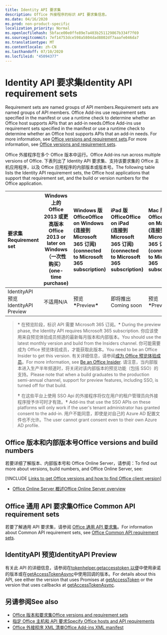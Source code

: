 ```yaml
---
title: Identity API 要求集
description: Office 外接程序的标识 API 要求集信息。
ms.date: 04/16/2020
ms.prod: non-product-specific
localization_priority: Normal
ms.openlocfilehash: 5bface00e0ffe89e7a403b251129867b334f7f69
ms.sourcegitcommit: 7ef14753dce598a5804dad8802df7aaafe046da7
ms.translationtype: MT
ms.contentlocale: zh-CN
ms.lasthandoff: 07/10/2020
ms.locfileid: "45094377"
---
```

# <a name="identity-api-requirement-sets"></a><span data-ttu-id="7bcd0-103">Identity API 要求集</span><span class="sxs-lookup"><span data-stu-id="7bcd0-103">Identity API requirement sets</span></span>

<span data-ttu-id="7bcd0-104">Requirement sets are named groups of API members.</span><span class="sxs-lookup"><span data-stu-id="7bcd0-104">Requirement sets are named groups of API members.</span></span> <span data-ttu-id="7bcd0-105">Office Add-ins use requirement sets specified in the manifest or use a runtime check to determine whether an Office host supports APIs that an add-in needs.</span><span class="sxs-lookup"><span data-stu-id="7bcd0-105">Office Add-ins use requirement sets specified in the manifest or use a runtime check to determine whether an Office host supports APIs that an add-in needs.</span></span> <span data-ttu-id="7bcd0-106">For more information, see [Office versions and requirement sets](../../develop/office-versions-and-requirement-sets.md).</span><span class="sxs-lookup"><span data-stu-id="7bcd0-106">For more information, see [Office versions and requirement sets](../../develop/office-versions-and-requirement-sets.md).</span></span>

<span data-ttu-id="7bcd0-107">Office 外接程序在多个 Office 版本中运行。</span><span class="sxs-lookup"><span data-stu-id="7bcd0-107">Office Add-ins run across multiple versions of Office.</span></span> <span data-ttu-id="7bcd0-108">下表列出了 Identity API 要求集、支持该要求集的 Office 主机应用程序，以及 Office 应用程序的内部版本或版本号。</span><span class="sxs-lookup"><span data-stu-id="7bcd0-108">The following table lists the Identity API requirement sets, the Office host applications that support that requirement set, and the build or version numbers for the Office application.</span></span>

|  <span data-ttu-id="7bcd0-109">要求集</span><span class="sxs-lookup"><span data-stu-id="7bcd0-109">Requirement set</span></span>  | <span data-ttu-id="7bcd0-110">Windows 上的 Office 2013 或更高版本</span><span class="sxs-lookup"><span data-stu-id="7bcd0-110">Office 2013 or later on Windows</span></span><br><span data-ttu-id="7bcd0-111">（一次性购买）</span><span class="sxs-lookup"><span data-stu-id="7bcd0-111">(one-time purchase)</span></span> | <span data-ttu-id="7bcd0-112">Windows 版 Office</span><span class="sxs-lookup"><span data-stu-id="7bcd0-112">Office on Windows</span></span><br><span data-ttu-id="7bcd0-113"> (连接到 Microsoft 365 订阅) </span><span class="sxs-lookup"><span data-stu-id="7bcd0-113">(connected to Microsoft 365 subscription)</span></span> |  <span data-ttu-id="7bcd0-114">iPad 版 Office</span><span class="sxs-lookup"><span data-stu-id="7bcd0-114">Office on iPad</span></span><br><span data-ttu-id="7bcd0-115"> (连接到 Microsoft 365 订阅) </span><span class="sxs-lookup"><span data-stu-id="7bcd0-115">(connected to Microsoft 365 subscription)</span></span>  |  <span data-ttu-id="7bcd0-116">Mac 版 Office</span><span class="sxs-lookup"><span data-stu-id="7bcd0-116">Office on Mac</span></span><br><span data-ttu-id="7bcd0-117"> (连接到 Microsoft 365 订阅) </span><span class="sxs-lookup"><span data-stu-id="7bcd0-117">(connected to Microsoft 365 subscription)</span></span>  | <span data-ttu-id="7bcd0-118">Office 网页版</span><span class="sxs-lookup"><span data-stu-id="7bcd0-118">Office on the web</span></span>  | <span data-ttu-id="7bcd0-119">SharePoint Online</span><span class="sxs-lookup"><span data-stu-id="7bcd0-119">SharePoint Online</span></span> | <span data-ttu-id="7bcd0-120">OneDrive.com</span><span class="sxs-lookup"><span data-stu-id="7bcd0-120">OneDrive.com</span></span> |<span data-ttu-id="7bcd0-121">Outlook.com & Exchange Online</span><span class="sxs-lookup"><span data-stu-id="7bcd0-121">Outlook.com & Exchange Online</span></span>|
|:-----|-----|:-----|:-----|:-----|:-----|:-----|:-----|:-----|
| <span data-ttu-id="7bcd0-122">IdentityAPI 预览</span><span class="sxs-lookup"><span data-stu-id="7bcd0-122">IdentityAPI Preview</span></span>  | <span data-ttu-id="7bcd0-123">不适用</span><span class="sxs-lookup"><span data-stu-id="7bcd0-123">N/A</span></span> | <span data-ttu-id="7bcd0-124">预览<b>\*</b></span><span class="sxs-lookup"><span data-stu-id="7bcd0-124">Preview<b>\*</b></span></span> | <span data-ttu-id="7bcd0-125">即将推出</span><span class="sxs-lookup"><span data-stu-id="7bcd0-125">Coming soon</span></span> | <span data-ttu-id="7bcd0-126">预览<b>\*</b></span><span class="sxs-lookup"><span data-stu-id="7bcd0-126">Preview<b>\*</b></span></span> | <span data-ttu-id="7bcd0-127">预览<b>\* &#8224;</b></span><span class="sxs-lookup"><span data-stu-id="7bcd0-127">Preview<b>\*&#8224;</b></span></span> | <span data-ttu-id="7bcd0-128">预览<b>\* &#8224;</b></span><span class="sxs-lookup"><span data-stu-id="7bcd0-128">Preview<b>\*&#8224;</b></span></span>| <span data-ttu-id="7bcd0-129">即将推出</span><span class="sxs-lookup"><span data-stu-id="7bcd0-129">Coming soon</span></span> | <span data-ttu-id="7bcd0-130">即将推出</span><span class="sxs-lookup"><span data-stu-id="7bcd0-130">Coming soon</span></span> |

> <span data-ttu-id="7bcd0-131">**&#42;** 在预览阶段，标识 API 需要 Microsoft 365 订阅。</span><span class="sxs-lookup"><span data-stu-id="7bcd0-131">**&#42;** During the preview phase, the Identity API requires Microsoft 365 subscription.</span></span> <span data-ttu-id="7bcd0-132">你应该使用来自预览体验成员频道的最新每月版本和内部版本。</span><span class="sxs-lookup"><span data-stu-id="7bcd0-132">You should use the latest monthly version and build from the Insiders channel.</span></span> <span data-ttu-id="7bcd0-133">你可能需要成为 Office 预览体验成员，才能获取此版本。</span><span class="sxs-lookup"><span data-stu-id="7bcd0-133">You need to be an Office Insider to get this version.</span></span> <span data-ttu-id="7bcd0-134">有关详细信息，请参阅[成为 Office 预览体验成员](https://insider.office.com)。</span><span class="sxs-lookup"><span data-stu-id="7bcd0-134">For more information, see [Be an Office Insider](https://insider.office.com).</span></span> <span data-ttu-id="7bcd0-135">请注意，当内部版本进入生产半年频道时，将关闭对该内部版本的预览功能（包括 SSO）的支持。</span><span class="sxs-lookup"><span data-stu-id="7bcd0-135">Please note that when a build graduates to the production semi-annual channel, support for preview features, including SSO, is turned off for that build.</span></span>
>
> <span data-ttu-id="7bcd0-136">**&#8224;** 在这些平台上使用 SSO Api 的外接程序将仅在用户的租户管理员向外接程序授予许可时才有效。</span><span class="sxs-lookup"><span data-stu-id="7bcd0-136">**&#8224;** Add-ins that use the SSO APIs on these platforms will only work if the user's tenant administrator has granted consent to the add-in.</span></span> <span data-ttu-id="7bcd0-137">用户不能同意，即使是对自己的 Azure AD 配置文件也不允许。</span><span class="sxs-lookup"><span data-stu-id="7bcd0-137">The user cannot grant consent even to their own Azure AD profile.</span></span>

## <a name="office-versions-and-build-numbers"></a><span data-ttu-id="7bcd0-138">Office 版本和内部版本号</span><span class="sxs-lookup"><span data-stu-id="7bcd0-138">Office versions and build numbers</span></span>

<span data-ttu-id="7bcd0-139">若要详细了解版本、内部版本号和 Office Online Server，请参阅：</span><span class="sxs-lookup"><span data-stu-id="7bcd0-139">To find out more about versions, build numbers, and Office Online Server, see:</span></span>

[!INCLUDE [Links to get Office versions and how to find Office client version](../../includes/links-get-office-versions-builds.md)]
- [<span data-ttu-id="7bcd0-140">Office Online Server 概述</span><span class="sxs-lookup"><span data-stu-id="7bcd0-140">Office Online Server overview</span></span>](/officeonlineserver/office-online-server-overview)

## <a name="office-common-api-requirement-sets"></a><span data-ttu-id="7bcd0-141">Office 通用 API 要求集</span><span class="sxs-lookup"><span data-stu-id="7bcd0-141">Office Common API requirement sets</span></span>

<span data-ttu-id="7bcd0-142">若要了解通用 API 要求集，请参阅 [Office 通用 API 要求集](office-add-in-requirement-sets.md)。</span><span class="sxs-lookup"><span data-stu-id="7bcd0-142">For information about Common API requirement sets, see [Office Common API requirement sets](office-add-in-requirement-sets.md).</span></span>

## <a name="identityapi-preview"></a><span data-ttu-id="7bcd0-143">IdentityAPI 预览</span><span class="sxs-lookup"><span data-stu-id="7bcd0-143">IdentityAPI Preview</span></span>

<span data-ttu-id="7bcd0-144">有关此 API 的详细信息，请参阅在[tokenhelper.getaccesstoken 以便](/javascript/api/office-runtime/officeruntime.auth#getaccesstoken-options-)中使用承诺的版本或在[getAccessTokenAsync](/javascript/api/office/office.auth#getaccesstokenasync-options--callback-)中使用回调的版本。</span><span class="sxs-lookup"><span data-stu-id="7bcd0-144">For details about this API, see either the version that uses Promises at [getAccessToken](/javascript/api/office-runtime/officeruntime.auth#getaccesstoken-options-) or the version that uses callbacks at [getAccessTokenAsync](/javascript/api/office/office.auth#getaccesstokenasync-options--callback-).</span></span>

## <a name="see-also"></a><span data-ttu-id="7bcd0-145">另请参阅</span><span class="sxs-lookup"><span data-stu-id="7bcd0-145">See also</span></span>

- [<span data-ttu-id="7bcd0-146">Office 版本和要求集</span><span class="sxs-lookup"><span data-stu-id="7bcd0-146">Office versions and requirement sets</span></span>](../../develop/office-versions-and-requirement-sets.md)
- [<span data-ttu-id="7bcd0-147">指定 Office 主机和 API 要求</span><span class="sxs-lookup"><span data-stu-id="7bcd0-147">Specify Office hosts and API requirements</span></span>](../../develop/specify-office-hosts-and-api-requirements.md)
- [<span data-ttu-id="7bcd0-148">Office 外接程序 XML 清单</span><span class="sxs-lookup"><span data-stu-id="7bcd0-148">Office Add-ins XML manifest</span></span>](../../develop/add-in-manifests.md)
